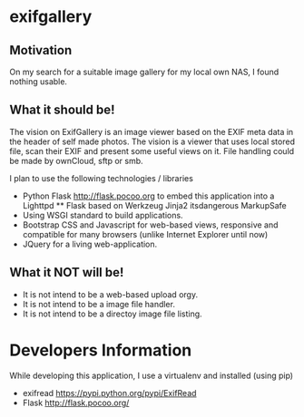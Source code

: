 # exifgallery

## Motivation

On my search for a suitable image gallery for my local own NAS, I found nothing usable. 

## What it should be!

The vision on ExifGallery is an image viewer based on the EXIF meta data in the header of self made photos. The vision is a viewer that uses local stored file, scan their EXIF and present some useful views on it. File handling could be made by ownCloud, sftp or smb. 

I plan to use the following technologies / libraries
* Python Flask http://flask.pocoo.org to embed this application into a Lighttpd
** Flask based on Werkzeug Jinja2 itsdangerous MarkupSafe
* Using WSGI standard to build applications. 
* Bootstrap CSS and Javascript for web-based views, responsive and compatible for many browsers (unlike Internet Explorer until now)
* JQuery for a living web-application. 

## What it NOT will be! 

* It is not intend to be a web-based upload orgy. 
* It is not intend to be a image file handler. 
* It is not intend to be a directoy image file listing. 

# Developers Information

While developing this application, I use a virtualenv and installed (using pip)
* exifread https://pypi.python.org/pypi/ExifRead
* Flask http://flask.pocoo.org/
